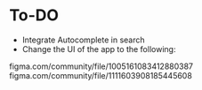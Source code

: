 # To-DO

- Integrate Autocomplete in search
- Change the UI of the app to the following:

figma.com/community/file/1005161083412880387
figma.com/community/file/1111603908185445608
